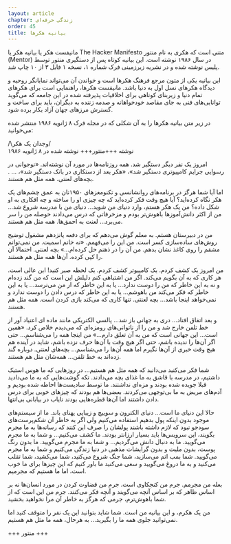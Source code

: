 ```yaml
---
layout: article
chapter: زندگی حرفه‌ای
order: 45
title: بیانیه هکرها
---
```


مانیفست هکر یا بیانیه هکر یا The Hacker Manifesto متنی است که هکری به نام منتور (Mentor) در سال ۱۹۸۶ نوشته است. این بیانیه کوتاه پس از دستگیری منتور توسط پلیس نوشته شده و در نشریه زیرزمینی فرک شماره ۱، نسخه ۱ فایل ۳ از ۱۰ چاپ شد.


این بیانیه یکی از متون مرجع فرهنگ هکرها است و خواندن آن می‌تواند نمایانگر روحیه و دیدگاه هکرهای نسل اول به دنیا باشد. مانیفست هکرها، راهنمایی است برای هکرهای تمام دنیا و زیربنای کوتاهی برای اخلاقیات پذیرفته شده در این جامعه که می‌گوید توانایی‌های فنی به جای مقاصد خودخواهانه و صدمه زننده به دیگران، باید برای ساخت و گسترش مرزهای جهان آزاد بکار برده شود.

در زیر متن بیانیه هکرها را به آن شکلی که در مجله فرک ۸ ژانویه ۱۹۸۶ منتشر شده می‌خوانید:

\/\وجدان یک هکر\/\
نوشته
+++منتور+++
نوشته شده در ۸ ژانویه ۱۹۸۶

امروز یک نفر دیگر دستگیر شد. همه روزنامه‌ها در مورد آن نوشته‌اند. «نوجوانی در رسوایی جرایم کامپیوتری دستگیر شد»، «هکر بعد از دستکاری در بانک دستگیر شد»، ... .
بچه‌های لعنتی. همه مثل هم هستند.

اما آیا شما هرگز در برنامه‌های روانشانسی و تکنومغزهای ۱۹۵۰تان به عمق چشم‌های یک هکر نگاه کرده‌اید؟ آیا هیچ وقت فکر کرده‌اید که چه چیزی او را ساخته و چه افکاری به او شکل داده؟
من یک هکر هستم، وارد دنیای من شوید...
دنیای من با مدرسه شروع شد... من از اکثر دانش‌آموزها باهوش‌تر بودم و مزخرفاتی که درس می‌دادند حوصله من را سر می‌برد...
لعنت به احمق‌ها. همه مثل هم هستند.

من در دبیرستان هستم. به معلم گوش می‌دهم که برای دفعه پانزدهم مشغول توضیح روش‌های ساده‌سازی کسر است. من این را می‌فهمم. «نه خانم اسمیت. من نمی‌توانم مشقم را روی کاغذ نشان بدهم. من آن را در ذهنم حل کرده‌ام...»
بچه لعنتی. احتمالا آن را کپی کرده. آن‌ها همه مثل هم هستند.

من امروز یک کشف کردم. یک کامپیوتر کشف کردم. یک لحظه صبر کنید! این عالی است. هر کاری که به آن بگویم می‌کند. اگر من اشتباهی کنم دلیلش این است که من گند زده‌ام و نه به این خاطر که من را دوست ندارد...
یا به این خاطر که از من می‌ترسد...
یا به این خاطر که فکر می‌کند من باهوشم...
یا به این خاطر که درس دادن را دوست ندارد و نمی‌خواهد اینجا باشد...
بچه لعنتی. تنها کاری که می‌کند بازی کردن است. همه مثل هم هستند.

و بعد اتفاق افتاد... دری به جهانی باز شد... پالسی الکتریکی مانند ماده ای اعتیاد آور از خط تلفن خارج شد و من را از ناتوانی‌های رومزه‌ای که می‌دیدم خلاص کرد.
«همین است... این جهانی است که من به آن تعلق دارم...» من اینجا همه را می‌شناسم... حتی اگر آن‌ها را ندیده باشم، حتی اگر هیچ وقت با آن‌ها حرف نزده باشم، شاید در آینده هم هیچ وقت خبری از آن‌ها نگیرم اما همه آن‌ها را می‌شناسم...
بچه‌های لعنتی. دوباره گند زده‌اند به خط تلفن... همه‌شان مثل هم هستند.

شما فکر می‌کنید می‌دانید که همه مثل هم هستیم... در روزهایی که ما هوس استیک داشتیم، در مدرسه با قاشق به ما غذای بچه می‌دادند. تکه گوشت‌هایی که به ما می‌دادید قبلا جویده شده بودند و مزه‌ای نداشتند. ما توسط سادیست‌ها احاطه شده بودیم و آدم‌های مریض به ما بی‌توجهی می‌کردند. بعضی‌ها هم بودند که چیزهای خوبی برای درس دادن داشتند اما آن‌ها قطره‌هایی بودند نایاب در بیابانی بی‌انتها.

حالا این دنیای ما است... دنیای الکترون و سوییچ و زیبایی پهنای باند. ما از سیستم‌های موجود بدون اینکه پول بدهیم استفاده می‌کنیم ولی اگر به خاطر آن شکم‌پرست‌های سودجو نبود که لازم داشته باشند پولشان را صرف این کنند که رسانه‌ها به ما مجرم بگویند، این سرویس‌ها باید بسیار ارزانتر بودند. ما کشف می‌کنیم... و شما به ما مجرم می‌گویید. ما به دنبال دانش می‌گردیم... و شما به ما مجرم می‌گویید. ما بدون رنگ پوست، بدون ملیت و بدون گرایشات مذهبی در دنیا زندگی می‌کنیم و شما به ما مجرم می‌گویید. شما بمب اتم می‌سازید، شما جنگ شروع می‌کنید، شما می‌کشید، شما تقلب می‌کنید و به ما دروغ می‌گویید و سعی می‌کنید ما باور کنیم که این چیزها برای ما خوب است، اما ما هستیم که مجرمیم.

بعله من مجرمم. جرم من کنجکاوی است. جرم من قضاوت کردن در مورد انسان‌ها نه بر اساس ظاهر که بر اساس آنچه می‌گویند و آنچه فکر می‌کنند. جرم من این است که از شما باهوش‌ترم، جرمی که هرگز به خاطر آن مرا نخواهید بخشید.

من یک هکرم، و این بیانیه من است. شما شاید بتوانید این یک نفر را متوقف کنید اما نمی‌توانید جلوی همه ما را بگیرید... به هرحال، همه ما مثل هم هستیم.

+++ منتور +++
